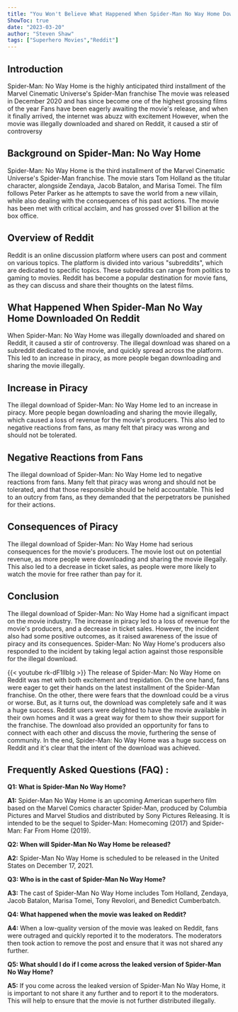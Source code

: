 ```yaml
---
title: "You Won't Believe What Happened When Spider-Man No Way Home Downloaded On Reddit!"
ShowToc: true 
date: "2023-03-20"
author: "Steven Shaw" 
tags: ["Superhero Movies","Reddit"]
---
```

## Introduction

Spider-Man: No Way Home is the highly anticipated third installment of the Marvel Cinematic Universe's Spider-Man franchise The movie was released in December 2020 and has since become one of the highest grossing films of the year Fans have been eagerly awaiting the movie's release, and when it finally arrived, the internet was abuzz with excitement However, when the movie was illegally downloaded and shared on Reddit, it caused a stir of controversy

## Background on Spider-Man: No Way Home

Spider-Man: No Way Home is the third installment of the Marvel Cinematic Universe's Spider-Man franchise. The movie stars Tom Holland as the titular character, alongside Zendaya, Jacob Batalon, and Marisa Tomei. The film follows Peter Parker as he attempts to save the world from a new villain, while also dealing with the consequences of his past actions. The movie has been met with critical acclaim, and has grossed over $1 billion at the box office.

## Overview of Reddit

Reddit is an online discussion platform where users can post and comment on various topics. The platform is divided into various "subreddits", which are dedicated to specific topics. These subreddits can range from politics to gaming to movies. Reddit has become a popular destination for movie fans, as they can discuss and share their thoughts on the latest films.

## What Happened When Spider-Man No Way Home Downloaded On Reddit

When Spider-Man: No Way Home was illegally downloaded and shared on Reddit, it caused a stir of controversy. The illegal download was shared on a subreddit dedicated to the movie, and quickly spread across the platform. This led to an increase in piracy, as more people began downloading and sharing the movie illegally.

## Increase in Piracy

The illegal download of Spider-Man: No Way Home led to an increase in piracy. More people began downloading and sharing the movie illegally, which caused a loss of revenue for the movie's producers. This also led to negative reactions from fans, as many felt that piracy was wrong and should not be tolerated.

## Negative Reactions from Fans

The illegal download of Spider-Man: No Way Home led to negative reactions from fans. Many felt that piracy was wrong and should not be tolerated, and that those responsible should be held accountable. This led to an outcry from fans, as they demanded that the perpetrators be punished for their actions.

## Consequences of Piracy

The illegal download of Spider-Man: No Way Home had serious consequences for the movie's producers. The movie lost out on potential revenue, as more people were downloading and sharing the movie illegally. This also led to a decrease in ticket sales, as people were more likely to watch the movie for free rather than pay for it.

## Conclusion

The illegal download of Spider-Man: No Way Home had a significant impact on the movie industry. The increase in piracy led to a loss of revenue for the movie's producers, and a decrease in ticket sales. However, the incident also had some positive outcomes, as it raised awareness of the issue of piracy and its consequences. Spider-Man: No Way Home's producers also responded to the incident by taking legal action against those responsible for the illegal download.

{{< youtube rk-dF1lIbIg >}} 
The release of Spider-Man: No Way Home on Reddit was met with both excitement and trepidation. On the one hand, fans were eager to get their hands on the latest installment of the Spider-Man franchise. On the other, there were fears that the download could be a virus or worse. But, as it turns out, the download was completely safe and it was a huge success. Reddit users were delighted to have the movie available in their own homes and it was a great way for them to show their support for the franchise. The download also provided an opportunity for fans to connect with each other and discuss the movie, furthering the sense of community. In the end, Spider-Man: No Way Home was a huge success on Reddit and it's clear that the intent of the download was achieved.

## Frequently Asked Questions (FAQ) :
**Q1: What is Spider-Man No Way Home?**

**A1:** Spider-Man No Way Home is an upcoming American superhero film based on the Marvel Comics character Spider-Man, produced by Columbia Pictures and Marvel Studios and distributed by Sony Pictures Releasing. It is intended to be the sequel to Spider-Man: Homecoming (2017) and Spider-Man: Far From Home (2019).

**Q2: When will Spider-Man No Way Home be released?**

**A2:** Spider-Man No Way Home is scheduled to be released in the United States on December 17, 2021.

**Q3: Who is in the cast of Spider-Man No Way Home?**

**A3:** The cast of Spider-Man No Way Home includes Tom Holland, Zendaya, Jacob Batalon, Marisa Tomei, Tony Revolori, and Benedict Cumberbatch.

**Q4: What happened when the movie was leaked on Reddit?**

**A4:** When a low-quality version of the movie was leaked on Reddit, fans were outraged and quickly reported it to the moderators. The moderators then took action to remove the post and ensure that it was not shared any further.

**Q5: What should I do if I come across the leaked version of Spider-Man No Way Home?**

**A5:** If you come across the leaked version of Spider-Man No Way Home, it is important to not share it any further and to report it to the moderators. This will help to ensure that the movie is not further distributed illegally.



